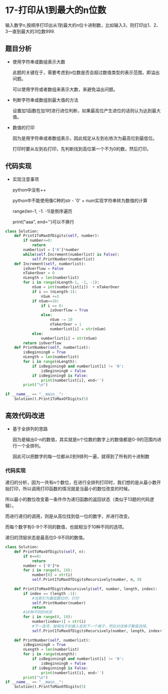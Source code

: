 # 17-打印从1到最大的n位数

输入数字n,按顺序打印出从1到最大的n位十进制数，比如输入3，则打印出1、2、3一直到最大的3位数999.

## 题目分析

- 使用字符串或数组表示大数

  此题的关键在于，需要考虑到n位数是否会超过数值类型的表示范围，即溢出问题。

  可以使用字符或者数组来表示大数，来避免溢出问题。

- 判断字符串或数组到最大值的方法

  设置加1函数在加1时进行进位判断，如果最高位产生进位的话则认为达到最大值。

- 数值的打印

  因为是用字符串或者数组表示，因此规定从左到右依次为最高位到最低位。

  打印时要从左到右打印，先判断找到高位第一个不为0的数，然后打印。

## 代码实现

- 实现注意事项

  python中没有++

  python中不能使用像C种的str - '0' + num实现字符串转为数值的计算

  range(len-1, -1. -1)是倒序遍历

  print("aaa", end='')可以不换行

```python
class Solution:
    def Print1ToMaxOfDigits(self, number):
        if number<=0:
            return
        numberlist = ['0']*number
        while(self.Increment(numberlist) is False):
            self.PrintNumber(numberlist)
    def Increment(self, numberlist):
        isOverflow = False
        nTakerOver = 0
        nLength = len(numberlist)
        for i in range(nLength-1, -1, -1):
            nSum = int(numberlist[i])  + nTakerOver
            if i == (nLength-1):
                nSum +=1
            if nSum>=10:
                if i == 0:
                    isOverflow = True
                else:
                    nSum -= 10
                    nTakerOver = 1
                    numberlist[i] = str(nSum)
            else:
                numberlist[i] = str(nSum)
        return isOverflow
    def PrintNumber(self, numberlist):
        isBeginning0 = True
        nLength = len(numberlist)
        for i in range(nLength):
            if isBeginning0 and numberlist[i] != '0':
                isBeginning0 = False
            if isBeginning0 is False:
                print(numberlist[i], end='')
        print("\n")
                
if __name__ == "__main__":
    Solution().Print1ToMaxOfDigits(5)
```



## 高效代码改进

- 基于全排列的思路

  因为是输出0-n的数值，其实就是n个位数的数字上的数值都是0-9的范围内进行一个全排列。

  因此可以把数字的每一位都从0到9排列一遍，就得到了所有的十进制数

### 代码实现

递归的分析，因为一共有n个数位，在进行全排列打印时，我们想的是从最小数开始打印，所以调用打印函数的情况就是当最小的数位改变的时候。

所以最小的数位改变着一条件作为递归函数的返回状态（类似于13题的代码逻辑）。

而进行递归的调用，则是从高位找到低一位的数字，并进行改变。

而每个数字有0-9个不同的数值，也就相当于10种不同的选项。

递归的顶层状态是最高位0-9不同的数值。

```python
class Solution:
    def PrintToMaxOfDigits(self, n):
        if n<=0:
            return 
        number = ['0']*n
        for i in range(0, 10):
            number[0] = str(i)
            self.Print1ToMaxOfDigitsRecursively(number, n, 0)
    
    def Print1ToMaxOfDigitsRecursively(self, number, length, index):
        if index == (length -1):
            #当索引为最低数位时，打印
            self.PrintNumber(number)
            return
        #10种不同的状态
        for i in range(0, 10):
            number[index+1] = str(i)
            #下一选项，就相当于机器人走到下一个格子，然后对该格子数值选择。
            self.Print1ToMaxOfDigitsRecursively(number, length, index+1)
    
    def PrintNumber(self, numberlist):
        isBeginning0 = True
        nLength = len(numberlist)
        for i in range(nLength):
            if isBeginning0 and numberlist[i] != '0':
                isBeginning0 = False
            if isBeginning0 is False:
                print(numberlist[i], end='')
        print("\n")
if __name__ == "__main__":
    Solution().PrintToMaxOfDigits(5)
```

